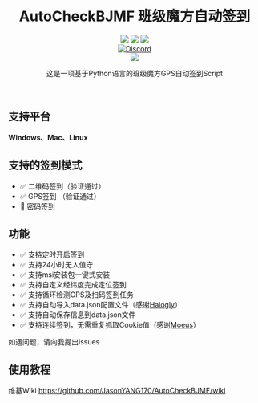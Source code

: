 <div align="center">
    <h1>AutoCheckBJMF 班级魔方自动签到</h1>
    <img src="https://img.shields.io/github/license/JasonYANG170/AutoCheckBJMF?label=License&style=for-the-badge">
    <img src="https://img.shields.io/github/commit-activity/w/JasonYANG170/AutoCheckBJMF?style=for-the-badge">
<img src="https://img.shields.io/github/languages/count/JasonYANG170/AutoCheckBJMF?logo=python&style=for-the-badge">
	<br>
    	<a href="https://discord.com/invite/az3ceRmgVe"><img alt="Discord" src="https://img.shields.io/discord/978108215499816980?style=social&logo=discord&label=echosec"></a>
  <br>
<img src="https://github.com/JasonYANG170/AutoCheckBJMF/assets/39414350/7400a5d2-1031-4e31-b189-4cbfa2df51e6">
	
这是一项基于Python语言的班级魔方GPS自动签到Script

<br>

</div>

## 支持平台
**Windows、Mac、Linux**
## 支持的签到模式  
- ✅ 二维码签到（验证通过）
- ✅ GPS签到  （验证通过）
- 🚧 密码签到  

## 功能
- ✅ 支持定时开启签到
- ✅ 支持24小时无人值守
- ✅ 支持msi安装包一键式安装
- ✅ 支持自定义经纬度完成定位签到
- ✅ 支持循环检测GPS及扫码签到任务
- ✅ 支持自动导入data.json配置文件（感谢[Halogly](https://github.com/Halogly)）
- ✅ 支持自动保存信息到data.json文件
- ✅ 支持连续签到，无需重复抓取Cookie值（感谢[Moeus](https://github.com/Moeus)）


如遇问题，请向我提出issues

## 使用教程
维基Wiki https://github.com/JasonYANG170/AutoCheckBJMF/wiki




